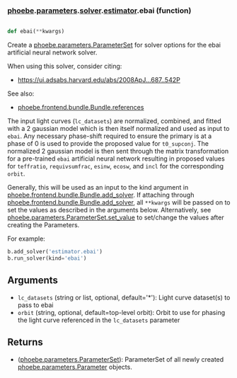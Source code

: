 ### [phoebe](phoebe.md).[parameters](phoebe.parameters.md).[solver](phoebe.parameters.solver.md).[estimator](phoebe.parameters.solver.estimator.md).ebai (function)


```py

def ebai(**kwargs)

```



Create a [phoebe.parameters.ParameterSet](phoebe.parameters.ParameterSet.md) for solver options for the
ebai artificial neural network solver.

When using this solver, consider citing:
* https://ui.adsabs.harvard.edu/abs/2008ApJ...687..542P

See also:
* [phoebe.frontend.bundle.Bundle.references](phoebe.frontend.bundle.Bundle.references.md)

The input light curves (`lc_datasets`) are normalized, combined, and
fitted with a 2 gaussian model which is then itself
normalized and used as input to `ebai`.  Any necessary phase-shift required
to ensure the primary is at a phase of 0 is used to provide the proposed
value for `t0_supconj`.  The normalized 2 gaussian model is then sent through
the matrix transformation for a pre-trained `ebai` artificial neural network
resulting in proposed values for `teffratio`, `requivsumfrac`, `esinw`,
`ecosw`, and `incl` for the corresponding `orbit`.

Generally, this will be used as an input to the kind argument in
[phoebe.frontend.bundle.Bundle.add_solver](phoebe.frontend.bundle.Bundle.add_solver.md).  If attaching through
[phoebe.frontend.bundle.Bundle.add_solver](phoebe.frontend.bundle.Bundle.add_solver.md), all `**kwargs` will be
passed on to set the values as described in the arguments below.  Alternatively,
see [phoebe.parameters.ParameterSet.set_value](phoebe.parameters.ParameterSet.set_value.md) to set/change the values
after creating the Parameters.

For example:

```py
b.add_solver('estimator.ebai')
b.run_solver(kind='ebai')
```

Arguments
----------
* `lc_datasets` (string or list, optional, default='*'): Light curve
    dataset(s) to pass to ebai
* `orbit` (string, optional, default=top-level orbit): Orbit to use for
    phasing the light curve referenced in the `lc_datasets` parameter

Returns
--------
* ([phoebe.parameters.ParameterSet](phoebe.parameters.ParameterSet.md)): ParameterSet of all newly created
    [phoebe.parameters.Parameter](phoebe.parameters.Parameter.md) objects.

